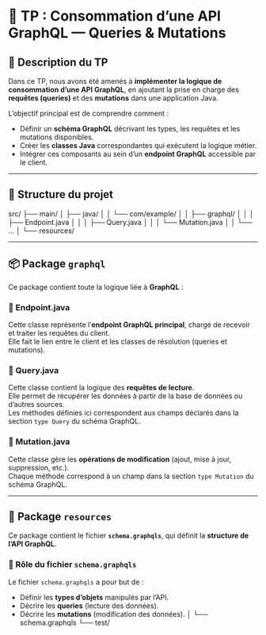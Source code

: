 # 🧩 TP : Consommation d’une API GraphQL — Queries & Mutations

## 📘 Description du TP

Dans ce TP, nous avons été amenés à **implémenter la logique de consommation d’une API GraphQL**, en ajoutant la prise en charge des **requêtes (queries)** et des **mutations** dans une application Java.

L’objectif principal est de comprendre comment :
- Définir un **schéma GraphQL** décrivant les types, les requêtes et les mutations disponibles.
- Créer les **classes Java** correspondantes qui exécutent la logique métier.
- Intégrer ces composants au sein d’un **endpoint GraphQL** accessible par le client.

---

## 🧱 Structure du projet
src/
├── main/
│ ├── java/
│ │ └── com/example/
│ │ ├── graphql/
│ │ │ ├── Endpoint.java
│ │ │ ├── Query.java
│ │ │ └── Mutation.java
│ │ └── ...
│ └── resources/

---

## 📦 Package `graphql`

Ce package contient toute la logique liée à **GraphQL** :

### 🔹 Endpoint.java  
Cette classe représente l’**endpoint GraphQL principal**, chargé de recevoir et traiter les requêtes du client.  
Elle fait le lien entre le client et les classes de résolution (queries et mutations).

### 🔹 Query.java  
Cette classe contient la logique des **requêtes de lecture**.  
Elle permet de récupérer les données à partir de la base de données ou d’autres sources.  
Les méthodes définies ici correspondent aux champs déclarés dans la section `type Query` du schéma GraphQL.

### 🔹 Mutation.java  
Cette classe gère les **opérations de modification** (ajout, mise à jour, suppression, etc.).  
Chaque méthode correspond à un champ dans la section `type Mutation` du schéma GraphQL.

---

## 📂 Package `resources`

Ce package contient le fichier **`schema.graphqls`**, qui définit la **structure de l’API GraphQL**.

### 🧭 Rôle du fichier `schema.graphqls`

Le fichier `schema.graphqls` a pour but de :
- Définir les **types d’objets** manipulés par l’API.
- Décrire les **queries** (lecture des données).
- Décrire les **mutations** (modification des données).
│ └── schema.graphqls
└── test/
